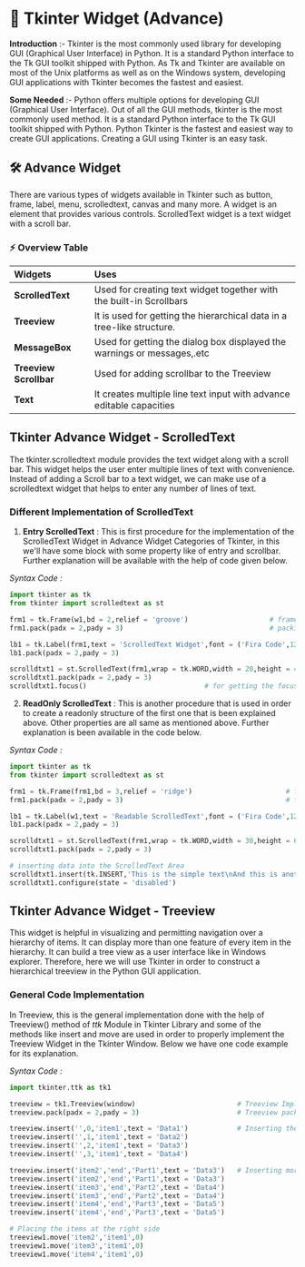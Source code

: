 # 🚀 Tkinter Widget (Advance)

**Introduction** :- Tkinter is the most commonly used library for developing GUI (Graphical User Interface) in Python. It is a standard Python interface to the Tk GUI toolkit shipped with Python. As Tk and Tkinter are available on most of the Unix platforms as well as on the Windows system, developing GUI applications with Tkinter becomes the fastest and easiest.

**Some Needed** :- Python offers multiple options for developing GUI (Graphical User Interface). Out of all the GUI methods, tkinter is the most commonly used method. It is a standard Python interface to the Tk GUI toolkit shipped with Python. Python Tkinter is the fastest and easiest way to create GUI applications. Creating a GUI using Tkinter is an easy task.

## 🛠 Advance Widget

There are various types of widgets available in Tkinter such as button, frame, label, menu, scrolledtext, canvas and many more. A widget is an element that provides various controls. ScrolledText widget is a text widget with a scroll bar. 

### ⚡️ Overview Table

| **Widgets** | **Uses** |
| :---------- | :------- |
| **ScrolledText** | Used for creating text widget together with the built-in Scrollbars |
| **Treeview** | It is used for getting the hierarchical data in a tree-like structure. |
| **MessageBox** | Used for getting the dialog box displayed the warnings or messages,.etc |
| **Treeview Scrollbar** | Used for adding scrollbar to the Treeview |
| **Text** | It creates multiple line text input with advance editable capacities |

## Tkinter Advance Widget - ScrolledText

The tkinter.scrolledtext module provides the text widget along with a scroll bar. This widget helps the user enter multiple lines of text with convenience. Instead of adding a Scroll bar to a text widget, we can make use of a scrolledtext widget that helps to enter any number of lines of text.

### Different Implementation of ScrolledText

1. **Entry ScrolledText** : This is first procedure for the implementation of the ScrolledText Widget in Advance Widget Categories of Tkinter, in this we'll have some block with some property like of entry and scrollbar. Further explanation will be available with the help of code given below.

*Syntax Code :*

```python
import tkinter as tk
from tkinter import scrolledtext as st

frm1 = tk.Frame(w1,bd = 2,relief = 'groove')                    # frame for scrolledtext
frm1.pack(padx = 2,pady = 3)                                    # packing the frame

lb1 = tk.Label(frm1,text = 'ScrolledText Widget',font = ('Fira Code',12))       # label for Explanation
lb1.pack(padx = 2,pady = 3)                                                     # label packed

scrolldtxt1 = st.ScrolledText(frm1,wrap = tk.WORD,width = 20,height = 4,font = ('Fira Code',10))
scrolldtxt1.pack(padx = 2,pady = 3)
scrolldtxt1.focus()                             # for getting the focus on window
```

2. **ReadOnly ScrolledText** : This is another procedure that is used in order to create a readonly structure of the first one that is been explained above. Other properties are all same as mentioned above. Further explanation is been available in the code below.

*Syntax Code :*

```python
import tkinter as tk
from tkinter import scrolledtext as st

frm1 = tk.Frame(frm1,bd = 3,relief = 'ridge')                       # frame for scrolledtext established
frm1.pack(padx = 2,pady = 3)                                        # frame packed

lb1 = tk.Label(w1,text = 'Readable ScrolledText',font = ('Fira Code',12))           # label for it established
lb1.pack(padx = 2,pady = 3)                                                         # label packed

scrolldtxt1 = st.ScrolledText(frm1,wrap = tk.WORD,width = 30,height = 6,font = ('Fira Code',10))
scrolldtxt1.pack(padx = 2,pady = 3)

# inserting data into the ScrolledText Area
scrolldtxt1.insert(tk.INSERT,'This is the simple text\nAnd this is another line content')
scrolldtxt1.configure(state = 'disabled')
```

## Tkinter Advance Widget - Treeview

This widget is helpful in visualizing and permitting navigation over a hierarchy of items. It can display more than one feature of every item in the hierarchy. It can build a tree view as a user interface like in Windows explorer. Therefore, here we will use Tkinter in order to construct a hierarchical treeview in the Python GUI application. 

### General Code Implementation

In Treeview, this is the general implementation done with the help of Treeview() method of *ttk* Module in Tkinter Library and some of the methods like insert and move are used in order to properly implement the Treeview Widget in the Tkinter Window. Below we have one code example for its explanation.

*Syntax Code :*

```python
import tkinter.ttk as tk1

treeview = tk1.Treeview(window)                         # Treeview Implemented
treeview.pack(padx = 2,pady = 3)                        # Treeview packed

treeview.insert('',0,'item1',text = 'Data1')            # Inserting the Data Elements
treeview.insert('',1,'item1',text = 'Data2')
treeview.insert('',2,'item1',text = 'Data3')
treeview.insert('',3,'item1',text = 'Data4')

treeview.insert('item2','end','Part1',text = 'Data3')   # Inserting more than one attribute
treeview.insert('item2','end','Part1',text = 'Data3')
treeview.insert('item3','end','Part2',text = 'Data4')
treeview.insert('item3','end','Part2',text = 'Data4')
treeview.insert('item4','end','Part3',text = 'Data5')
treeview.insert('item4','end','Part3',text = 'Data5')

# Placing the items at the right side
treeview1.move('item2','item1',0)
treeview1.move('item3','item1',0)
treeview1.move('item4','item1',0)
```